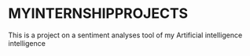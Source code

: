 # MYINTERNSHIPPROJECTS
This is a project on a sentiment analyses tool of my Artificial intelligence intelligence
